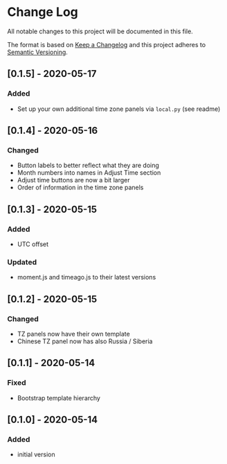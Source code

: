 # Change Log

All notable changes to this project will be documented in this file.

The format is based on [Keep a Changelog](http://keepachangelog.com/)
and this project adheres to [Semantic Versioning](http://semver.org/).

## [0.1.5] - 2020-05-17
### Added
- Set up your own additional time zone panels via `local.py` (see readme)

## [0.1.4] - 2020-05-16
### Changed
- Button labels to better reflect what they are doing
- Month numbers into names in Adjust Time section
- Adjust time buttons are now a bit larger
- Order of information in the time zone panels

## [0.1.3] - 2020-05-15
### Added
- UTC offset

### Updated
- moment.js and timeago.js to their latest versions

## [0.1.2] - 2020-05-15
### Changed
- TZ panels now have their own template
- Chinese TZ panel now has also Russia / Siberia

## [0.1.1] - 2020-05-14
### Fixed
- Bootstrap template hierarchy

## [0.1.0] - 2020-05-14
### Added
- initial version
